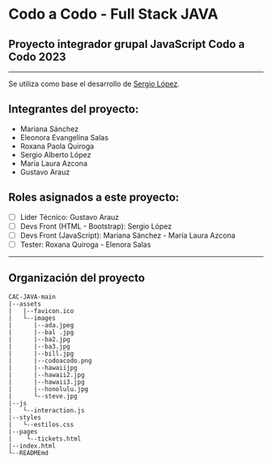 # Codo a Codo - Full Stack JAVA
## Proyecto integrador grupal JavaScript Codo a Codo 2023
---
Se utiliza como base el desarrollo de [Sergio López](https://github.com/seralopez/CAC-JAVA).

## Integrantes del proyecto:
- Mariana Sánchez
- Eleonora Evangelina Salas
- Roxana Paola Quiroga
- Sergio Alberto López
- María Laura Azcona 
- Gustavo Arauz

## Roles asignados a este proyecto:
* [ ] Líder Técnico: Gustavo Arauz
* [ ] Devs Front (HTML - Bootstrap): Sergio López
* [ ] Devs Front (JavaScript): Mariana Sánchez - María Laura Azcona
* [ ] Tester: Roxana Quiroga - Elenora Salas
---
## Organización del proyecto
```
CAC-JAVA-main
|--assets
|   |--favicon.ico
|   └--images
|      |--ada.jpeg
|      |--bal .jpg
|      |--ba2.jpg
|      |--ba3.jpg
|      |--bill.jpg
|      |--codoacodo.png
|      |--hawaiijpg
|      |--hawaii2.jpg
|      |--hawaii3.jpg
|      |--honolulu.jpg
|      └--steve.jpg
|--js
|   └--interaction.js
|--styles
|   └--estilos.css
|--pages
|    └--tickets.html
|--index.html
└--READMEmd
```

